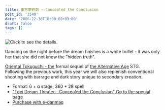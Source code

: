 ```yaml
---
title: 東方夢終劇 ~ Concealed the Conclusion
post_id: '3540'
date: '2006-12-30T10:00:00+09:00'
draft: false
tags: []
---
```


![Click to see the details.](https://danmaq.com/image/thd/thc1.jpg)

Dancing on the night before the dream finishes is a white bullet - it was only her that she did not know the "hidden truth".

[Oriental Tokuguchi - the](https://danmaq.com/!/thA/) formal sequel of [the Alternative Age](https://danmaq.com/!/thA/) STG. Following the previous work, this year we will also replenish conventional shooting with barrage and dark story unique to secondary creation.

*   Format: 6 + α stage, 360 + 28 spell
*   ["Toei Dream Theater - Concealed the Conclusion" Go to the special page](https://danmaq.com/!/thC/)
*   [Purchase with e-danmaq](http://e.danmaq.com/)
